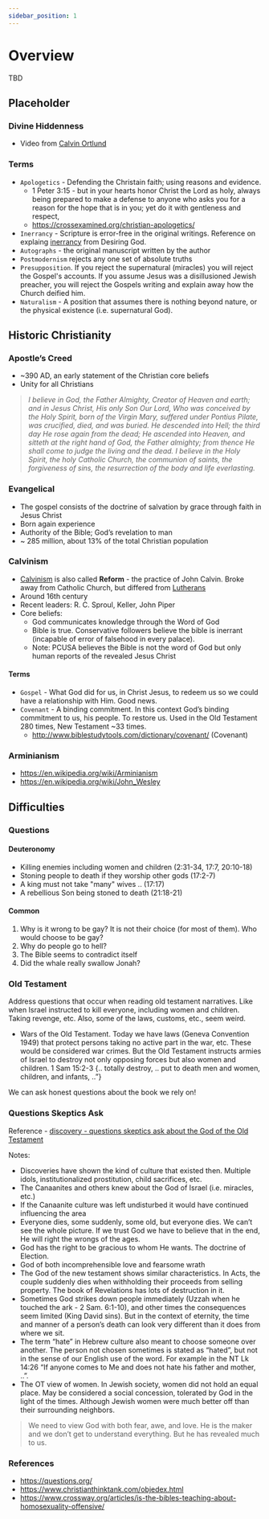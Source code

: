 ```yaml
---
sidebar_position: 1
---
```


# Overview
TBD

## Placeholder

### Divine Hiddenness

- Video from [Calvin Ortlund](https://youtu.be/_d-6UhOS0FE?si=ZT-WHY2rx7jNdf4k)

### Terms

- `Apologetics` -  Defending the Christain faith; using reasons and evidence.
  - 1 Peter 3:15 -  but in your hearts honor Christ the Lord as holy, always being prepared to make a defense to anyone who asks you for a reason for the hope that is in you; yet do it with gentleness and respect,
  - https://crossexamined.org/christian-apologetics/
- `Inerrancy` - Scripture is error-free in the original writings. Reference on explaing [inerrancy](https://www.desiringgod.org/interviews/what-is-inerrancy) from Desiring God.
- `Autographs` - the original manuscript written by the author
- `Postmodernism` rejects any one set of absolute truths
- `Presupposition`.  If you reject the supernatural (miracles) you will reject the Gospel's accounts. If you assume Jesus was a disillusioned Jewish preacher, you will reject the Gospels writing and explain away how the Church deified him.
- `Naturalism` - A position that assumes there is nothing beyond nature, or the physical existence (i.e. supernatural God).


## Historic Christianity

### Apostle’s Creed
- ~390 AD, an early statement of the Christian core beliefs
- Unity for all Christians

> *I believe in God, the Father Almighty, Creator of Heaven and earth;
and in Jesus Christ, His only Son Our Lord,
Who was conceived by the Holy Spirit, born of the Virgin Mary, suffered under Pontius Pilate, was crucified, died, and was buried.
He descended into Hell; the third day He rose again from the dead;
He ascended into Heaven, and sitteth at the right hand of God, the Father almighty; from thence He shall come to judge the living and the dead.
I believe in the Holy Spirit, the holy Catholic Church, the communion of saints, the forgiveness of sins, the resurrection of the body and life everlasting.*


### Evangelical
- The gospel consists of the doctrine of salvation by grace through faith in Jesus Christ
- Born again experience
- Authority of the Bible; God’s revelation to man
- ~ 285 million, about 13% of the total Christian population

### Calvinism
- [Calvinism](https://en.wikipedia.org/wiki/Calvinism) is also called **Reform** - the practice of John Calvin. Broke away from Catholic Church, but differed from [Lutherans](https://en.wikipedia.org/wiki/Lutheranism)
- Around 16th century
- Recent leaders: R. C. Sproul, Keller, John Piper
- Core beliefs:
  - God communicates knowledge through the Word of God
  - Bible is true. Conservative followers believe the bible is inerrant (incapable of error of falsehood in every palace).
  - Note: PCUSA believes the Bible is not the word of God but only human reports of the revealed Jesus Christ

#### Terms
- `Gospel` - What God did for us, in Christ Jesus, to redeem us so we could have a relationship with Him. Good news.
- `Covenant` - A binding commitment. In this context God’s binding commitment to us, his people. To restore us. Used in the Old Testament 280 times, New Testament ~33 times.
  - http://www.biblestudytools.com/dictionary/covenant/ (Covenant)

### Arminianism

- https://en.wikipedia.org/wiki/Arminianism
- https://en.wikipedia.org/wiki/John_Wesley

## Difficulties

### Questions

#### Deuteronomy
- Killing enemies including women and children (2:31-34, 17:7, 20:10-18)
- Stoning people to death if they worship other gods (17:2-7)
- A king must not take "many" wives .. (17:17)
- A rebellious Son being stoned to death (21:18-21)

#### Common

1. Why is it wrong to be gay? It is not their choice (for most of them). Who would choose to be gay?
2. Why do people go to hell?
3. The Bible seems to contradict itself
4. Did the whale really swallow Jonah?

### Old Testament
Address questions that occur when reading old testament narratives. Like when Israel instructed to kill everyone, including women and children. Taking revenge, etc. Also, some of the laws, customs, etc., seem weird.

- Wars of the Old Testament. Today we have laws (Geneva Convention 1949) that protect persons taking no active part in the war, etc. These would be considered war crimes. But the Old Testament instructs armies of Israel to destroy not only opposing forces but also women and children. 1 Sam 15:2-3 {.. totally destroy, .. put to death men and women, children, and infants, ..”}

We can ask honest questions about the book we rely on!

### Questions Skeptics Ask
Reference - [discovery - questions skeptics ask about the God of the Old Testament](http://web001.rbc.org/pdf/discovery-series/questions-skeptics-ask-about-the-god-of-the-old-testament.pdf)

Notes:
- Discoveries have shown the kind of culture that existed then. Multiple idols, institutionalized prostitution, child sacrifices, etc.
- The Canaanites and others knew about the God of Israel (i.e. miracles, etc.)
- If the Canaanite culture was left undisturbed it would have continued influencing the area
- Everyone dies, some suddenly, some old, but everyone dies. We can’t see the whole picture. If we trust God we have to believe that in the end, He will right the wrongs of the ages.
- God has the right to be gracious to whom He wants. The doctrine of Election.
- God of both incomprehensible love and fearsome wrath
- The God of the new testament shows similar characteristics. In Acts, the couple suddenly dies when withholding their proceeds from selling property. The book of Revelations has lots of destruction in it.
- Sometimes God strikes down people immediately (Uzzah when he touched the ark - 2 Sam. 6:1-10), and other times the consequences seem limited (King David sins). But in the context of eternity, the time and manner of a person’s death can look very different than it does from where we sit.
- The term “hate” in Hebrew culture also meant to choose someone over another. The person not chosen sometimes is stated as “hated”, but not in the sense of our English use of the word. For example in the NT Lk 14:26 “If anyone comes to Me and does not hate his father and mother, ..”.
- The OT view of women. In Jewish society, women did not hold an equal place. May be considered a social concession, tolerated by God in the light of the times. Although Jewish women were much better off than their surrounding neighbors.

> We need to view God with both fear, awe, and love. He is the maker and we don’t get to understand everything. But he has revealed much to us.

### References

- https://questions.org/
- https://www.christianthinktank.com/objedex.html
- https://www.crossway.org/articles/is-the-bibles-teaching-about-homosexuality-offensive/

